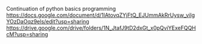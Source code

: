 Continuation of python basics programming
https://docs.google.com/document/d/1lAtovqZYjFtQ_EJUmmAkRrUysw_viIgYOzDaOqz9els/edit?usp=sharing
https://drive.google.com/drive/folders/1N_JtafJ9tD2dxGt_x0pQviYExeFQQHcM?usp=sharing
